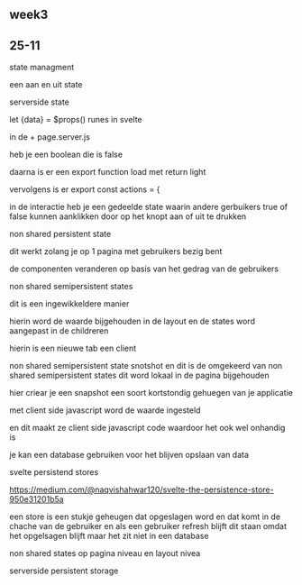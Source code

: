 <h2 id="week1">week3</h2>
<section>
<h2>25-11</h2>
<p>
 state managment 

een aan en uit state 

serverside state 

let {data} = $props()  runes in svelte 

in de + page.server.js

heb je een boolean die is false

daarna is er een export function load met return light

vervolgens is er export const actions = {

in de interactie heb je een gedeelde state waarin andere gerbuikers true of false kunnen aanklikken door op het knopt aan of uit te drukken




</p>

<p>

non shared persistent state

dit werkt zolang je op 1 pagina met gebruikers bezig bent

de componenten veranderen op basis van het gedrag van de gebruikers 




</p>

<p>
non shared semipersistent states

dit is een ingewikkeldere manier 

hierin word de waarde bijgehouden in de layout en de states word aangepast in de childreren

hierin is een nieuwe tab een client 

</p>

<p>


non shared semipersistent state snotshot en dit is de omgekeerd van non shared semipersistent states
dit word lokaal in de pagina bijgehouden 

hier criear je een snapshot een soort kortstondig gehuegen van je applicatie 

met client side javascript word de waarde ingesteld 

en dit maakt ze client side javascript code waardoor het ook wel onhandig is 



</p>

<p>
je kan een database gebruiken voor het blijven opslaan van data 


svelte persistend stores 

https://medium.com/@naqvishahwar120/svelte-the-persistence-store-950e31201b5a 

een store is een stukje geheugen dat opgeslagen word en dat komt in de chache van de gebruiker
en als een gebruiker refresh blijft dit staan omdat het opgelsagen blijft maar het zit niet in een database



non shared states op pagina niveau en layout nivea

serverside persistent storage



</p>
</section>

